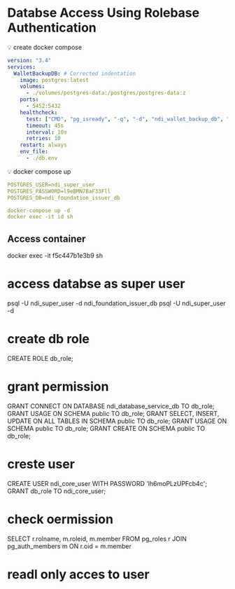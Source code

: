 # Databse Access Using Rolebase Authentication

<aside>
💡 create docker compose

</aside>

```yaml
version: "3.4"
services:
  WalletBackupDB: # Corrected indentation
    image: postgres:latest
    volumes:
      - ./volumes/postgres-data:/postgres/postgres-data:z
    ports:
      - 5452:5432
    healthcheck:
      test: ["CMD", "pg_isready", "-q", "-d", "ndi_wallet_backup_db", "-U", "ndi_super_user"]
      timeout: 45s
      interval: 10s
      retries: 10
    restart: always
    env_file:
      - ./db.env
```

<aside>
💡 docker compose up

</aside>

```yaml
POSTGRES_USER=ndi_super_user 
POSTGRES_PASSWORD=l9eBMN7BaF33Fll
POSTGRES_DB=ndi_foundation_issuer_db
```

```yaml
docker-compose up -d
docker exec -it id sh

```

## Access container
docker exec -it f5c447b1e3b9 sh

# access databse as super user
psql -U ndi_super_user -d ndi_foundation_issuer_db
psql -U ndi_super_user -d 
# create db role
CREATE ROLE db_role;
# grant permission
GRANT CONNECT ON DATABASE ndi_database_service_db TO db_role;
GRANT USAGE ON SCHEMA public TO db_role;
GRANT SELECT, INSERT, UPDATE ON ALL TABLES IN SCHEMA public TO db_role;
GRANT USAGE ON SCHEMA public TO db_role;
GRANT CREATE ON SCHEMA public TO db_role;

# creste user
CREATE USER ndi_core_user WITH PASSWORD 'lh6moPLzUPFcb4c';
GRANT db_role TO ndi_core_user;

# check oermission
SELECT r.rolname, m.roleid, m.member
FROM pg_roles r
JOIN pg_auth_members m ON r.oid = m.member



# readl only acces to user
